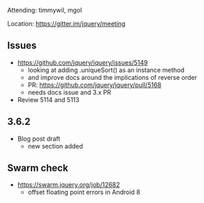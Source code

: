Attending: timmywil, mgol

Location: https://gitter.im/jquery/meeting

## Issues
* https://github.com/jquery/jquery/issues/5149 
	- looking at adding .uniqueSort() as an instance method
	- and improve docs around the implications of reverse order
	- PR: https://github.com/jquery/jquery/pull/5168 
	- needs docs issue and 3.x PR
* Review 5114 and 5113

## 3.6.2
* Blog post draft
	- new section added

## Swarm check
* https://swarm.jquery.org/job/12682 
	- offset floating point errors in Android 8
